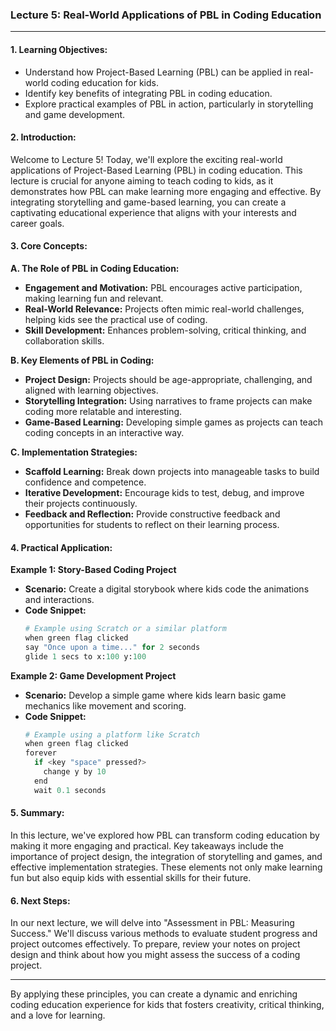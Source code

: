 ### Lecture 5: Real-World Applications of PBL in Coding Education

---

#### 1. Learning Objectives:
- Understand how Project-Based Learning (PBL) can be applied in real-world coding education for kids.
- Identify key benefits of integrating PBL in coding education.
- Explore practical examples of PBL in action, particularly in storytelling and game development.

#### 2. Introduction:
Welcome to Lecture 5! Today, we'll explore the exciting real-world applications of Project-Based Learning (PBL) in coding education. This lecture is crucial for anyone aiming to teach coding to kids, as it demonstrates how PBL can make learning more engaging and effective. By integrating storytelling and game-based learning, you can create a captivating educational experience that aligns with your interests and career goals.

#### 3. Core Concepts:

**A. The Role of PBL in Coding Education:**
- **Engagement and Motivation:** PBL encourages active participation, making learning fun and relevant.
- **Real-World Relevance:** Projects often mimic real-world challenges, helping kids see the practical use of coding.
- **Skill Development:** Enhances problem-solving, critical thinking, and collaboration skills.

**B. Key Elements of PBL in Coding:**
- **Project Design:** Projects should be age-appropriate, challenging, and aligned with learning objectives.
- **Storytelling Integration:** Using narratives to frame projects can make coding more relatable and interesting.
- **Game-Based Learning:** Developing simple games as projects can teach coding concepts in an interactive way.

**C. Implementation Strategies:**
- **Scaffold Learning:** Break down projects into manageable tasks to build confidence and competence.
- **Iterative Development:** Encourage kids to test, debug, and improve their projects continuously.
- **Feedback and Reflection:** Provide constructive feedback and opportunities for students to reflect on their learning process.

#### 4. Practical Application:

**Example 1: Story-Based Coding Project**
- **Scenario:** Create a digital storybook where kids code the animations and interactions.
- **Code Snippet:** 
  ```python
  # Example using Scratch or a similar platform
  when green flag clicked
  say "Once upon a time..." for 2 seconds
  glide 1 secs to x:100 y:100
  ```

**Example 2: Game Development Project**
- **Scenario:** Develop a simple game where kids learn basic game mechanics like movement and scoring.
- **Code Snippet:**
  ```python
  # Example using a platform like Scratch
  when green flag clicked
  forever
    if <key "space" pressed?>
      change y by 10
    end
    wait 0.1 seconds
  ```

#### 5. Summary:
In this lecture, we've explored how PBL can transform coding education by making it more engaging and practical. Key takeaways include the importance of project design, the integration of storytelling and games, and effective implementation strategies. These elements not only make learning fun but also equip kids with essential skills for their future.

#### 6. Next Steps:
In our next lecture, we will delve into "Assessment in PBL: Measuring Success." We'll discuss various methods to evaluate student progress and project outcomes effectively. To prepare, review your notes on project design and think about how you might assess the success of a coding project.

---

By applying these principles, you can create a dynamic and enriching coding education experience for kids that fosters creativity, critical thinking, and a love for learning.